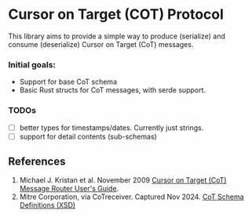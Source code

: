 # Cursor on Target (COT) Protocol

This library aims to provide a simple way to produce (serialize) and consume
(deserialize) Cursor on Target (CoT) messages.

### Initial goals:
- Support for base CoT schema
- Basic Rust structs for CoT messages, with serde support.

### TODOs
- [ ] better types for timestamps/dates. Currently just strings.
- [ ] support for detail contents (sub-schemas)

## References
1. Michael J. Kristan et al. November 2009 [Cursor on Target (CoT) Message Router User's Guide](https://www.mitre.org/sites/default/files/pdf/09_4937.pdf).
2. Mitre Corporation, via CoTreceiver. Captured Nov 2024. [CoT Schema Definitions (XSD)](https://github.com/mdudel/CoTreceiver/tree/master/lib/xsd)

